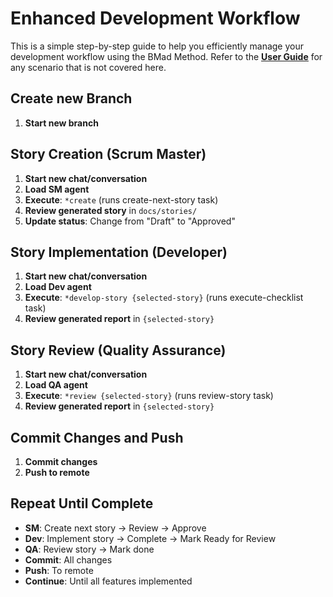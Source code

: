# Enhanced Development Workflow

This is a simple step-by-step guide to help you efficiently manage your development workflow using the BMad Method. Refer to the **[<ins>User Guide</ins>](user-guide.md)** for any scenario that is not covered here.

## Create new Branch

1. **Start new branch**

## Story Creation (Scrum Master)

1. **Start new chat/conversation**
2. **Load SM agent**
3. **Execute**: `*create` (runs create-next-story task)
4. **Review generated story** in `docs/stories/`
5. **Update status**: Change from "Draft" to "Approved"

## Story Implementation (Developer)

1. **Start new chat/conversation**
2. **Load Dev agent**
3. **Execute**: `*develop-story {selected-story}` (runs execute-checklist task)
4. **Review generated report** in `{selected-story}`

## Story Review (Quality Assurance)

1. **Start new chat/conversation**
2. **Load QA agent**
3. **Execute**: `*review {selected-story}` (runs review-story task)
4. **Review generated report** in `{selected-story}`

## Commit Changes and Push

1. **Commit changes**
2. **Push to remote**

## Repeat Until Complete

- **SM**: Create next story → Review → Approve
- **Dev**: Implement story → Complete → Mark Ready for Review
- **QA**: Review story → Mark done
- **Commit**: All changes
- **Push**: To remote
- **Continue**: Until all features implemented